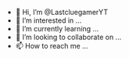 - 👋 Hi, I’m @LastcluegamerYT
- 👀 I’m interested in ...
- 🌱 I’m currently learning ...
- 💞️ I’m looking to collaborate on ...
- 📫 How to reach me ...

<!---
LastcluegamerYT/LastcluegamerYT is a ✨ special ✨ repository because its `README.md` (this file) appears on your GitHub profile.
You can click the Preview link to take a look at your changes.
---->
